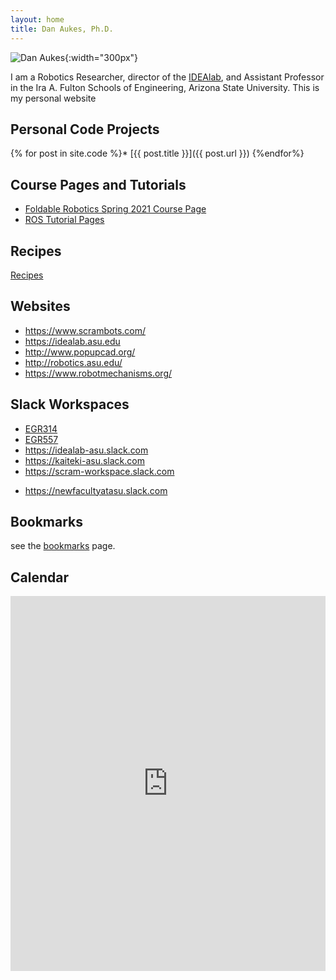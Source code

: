 ```yaml
---
layout: home
title: Dan Aukes, Ph.D.
---
```


![Dan Aukes]({{site.baseurl}}/assets/danaukes.jpg){:width="300px"}

I am a Robotics Researcher, director of the [IDEAlab](http://idealab.asu.edu), and Assistant Professor in the Ira A. Fulton Schools of Engineering, Arizona State University.  This is my personal website 


## Personal Code Projects

{% for post in site.code %}* [{{ post.title }}]({{ post.url }})
{%endfor%}

## Course Pages and Tutorials

* [Foldable Robotics Spring 2021 Course Page](egr557_2021/)
* [ROS Tutorial Pages](project_ros_tutorial/)

## Recipes

[Recipes]({{site.baseurl}}/recipes)

## Websites

* <https://www.scrambots.com/>
* <https://idealab.asu.edu>
* <http://www.popupcad.org/>
* <http://robotics.asu.edu/>
* <https://www.robotmechanisms.org/>

<!--## Twitter
* [danaukes](https://twitter.com/danaukes)
* [popupCAD](https://twitter.com/popupcad)
* [idealab](https://twitter.com/idealabasu)
* [dave the kangaroo](https://twitter.com/davethekangaroo)
* [scrambots](https://twitter.com/scrambots)
-->

## Slack Workspaces

* [EGR314](https://asu-2211-egr314-15063.slack.com)
* [EGR557](https://asu-2211-egr557-30967.slack.com)
* <https://idealab-asu.slack.com>
* <https://kaiteki-asu.slack.com>
* <https://scram-workspace.slack.com>
<!--* [EGR304](https://asu-2207-egr304-76246.slack.com)-->
* <https://newfacultyatasu.slack.com>


## Bookmarks

see the [bookmarks]({{site.baseurl}}/bookmarks) page.

## Calendar

<div class="embed-responsive embed-responsive-16by9">
<iframe src="https://calendar.google.com/calendar/embed?height=600&amp;wkst=1&amp;bgcolor=%23ffffff&amp;ctz=America%2FPhoenix&amp;src=ZGFuYXVrZXNAZ21haWwuY29t&amp;src=bTBmaGZicTkxZmpsYjdwMHBkZGQ2bjFnc2NAZ3JvdXAuY2FsZW5kYXIuZ29vZ2xlLmNvbQ&amp;src=YXN1LmVkdV9iaTV0MDVvbTg0amx0NDN1cGhmc2RscHRwMEBncm91cC5jYWxlbmRhci5nb29nbGUuY29t&amp;src=OGkxM2k1ZnZmNGVsaGR2Z3U5dDA5Y2piZzBAZ3JvdXAuY2FsZW5kYXIuZ29vZ2xlLmNvbQ&amp;src=dGpqYXRwMWJsZTVoMzk3Y2VjY3JnYW1jYjRAZ3JvdXAuY2FsZW5kYXIuZ29vZ2xlLmNvbQ&amp;src=czZscDYyZmp2cHR1Nm45YzhuN3Zlc2djMjhAZ3JvdXAuY2FsZW5kYXIuZ29vZ2xlLmNvbQ&amp;src=ZGF1a2VzQGFzdS5lZHU&amp;color=%23F09300&amp;color=%234285F4&amp;color=%23795548&amp;color=%23D50000&amp;color=%23C0CA33&amp;color=%239E69AF&amp;color=%23F09300&amp;showTitle=0" style="border-width:0" width="100%" height="600" frameborder="0" scrolling="no"></iframe></div>

